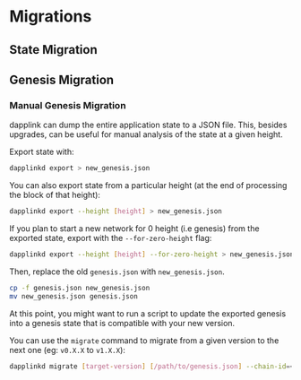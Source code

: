 
# Migrations

## State Migration

## Genesis Migration

### Manual Genesis Migration

dapplink can dump the entire application state to a JSON file. This, besides upgrades, can be
useful for manual analysis of the state at a given height.

Export state with:

```bash
dapplinkd export > new_genesis.json
```

You can also export state from a particular height (at the end of processing the block of that height):

```bash
dapplinkd export --height [height] > new_genesis.json
```

If you plan to start a new network for 0 height (i.e genesis) from the exported state, export with the `--for-zero-height` flag:

```bash
dapplinkd export --height [height] --for-zero-height > new_genesis.json
```

Then, replace the old `genesis.json` with `new_genesis.json`.

```bash
cp -f genesis.json new_genesis.json
mv new_genesis.json genesis.json
```

At this point, you might want to run a script to update the exported genesis into a genesis state that is compatible with your new version.

You can use the `migrate` command to migrate from a given version to the next one (eg: `v0.X.X` to `v1.X.X`):

```bash
dapplinkd migrate [target-version] [/path/to/genesis.json] --chain-id=<new_chain_id> --genesis-time=<yyyy-mm-ddThh:mm:ssZ>
```
